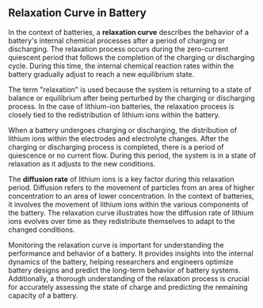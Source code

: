 ## Relaxation Curve in Battery

In the context of batteries, a **relaxation curve** describes the behavior of a battery's internal chemical processes after a period of charging or discharging. The relaxation process occurs during the zero-current quiescent period that follows the completion of the charging or discharging cycle. During this time, the internal chemical reaction rates within the battery gradually adjust to reach a new equilibrium state.

The term "relaxation" is used because the system is returning to a state of balance or equilibrium after being perturbed by the charging or discharging process. In the case of lithium-ion batteries, the relaxation process is closely tied to the redistribution of lithium ions within the battery.

When a battery undergoes charging or discharging, the distribution of lithium ions within the electrodes and electrolyte changes. After the charging or discharging process is completed, there is a period of quiescence or no current flow. During this period, the system is in a state of relaxation as it adjusts to the new conditions.

The **diffusion rate** of lithium ions is a key factor during this relaxation period. Diffusion refers to the movement of particles from an area of higher concentration to an area of lower concentration. In the context of batteries, it involves the movement of lithium ions within the various components of the battery. The relaxation curve illustrates how the diffusion rate of lithium ions evolves over time as they redistribute themselves to adapt to the changed conditions.

Monitoring the relaxation curve is important for understanding the performance and behavior of a battery. It provides insights into the internal dynamics of the battery, helping researchers and engineers optimize battery designs and predict the long-term behavior of battery systems. Additionally, a thorough understanding of the relaxation process is crucial for accurately assessing the state of charge and predicting the remaining capacity of a battery.


```{tableofcontents}
```
